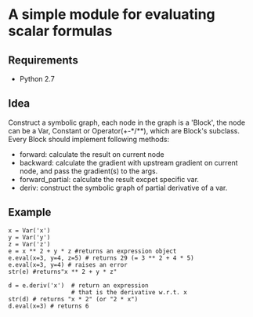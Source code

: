 #  A simple module for evaluating scalar formulas

## Requirements
* Python 2.7

## Idea
Construct a symbolic graph, each node in the graph is a 'Block', the node can be a Var, Constant or Operator(+-\*/\*\*), which are Block's subclass. Every Block should implement following methods:

* forward: calculate the result on current node
* backward: calculate the gradient with upstream gradient on current node, and pass the gradient(s) to the args.
* forward_partial: calculate the result excpet specific var.
* deriv: construct the symbolic graph of partial derivative of a var.

## Example
```
x = Var('x')
y = Var('y')
z = Var('z')
e = x ** 2 + y * z #returns an expression object 
e.eval(x=3, y=4, z=5) # returns 29 (= 3 ** 2 + 4 * 5) 
e.eval(x=3, y=4) # raises an error
str(e) #returns"x ** 2 + y * z"

d = e.deriv('x')  # return an expression
                  # that is the derivative w.r.t. x
str(d) # returns "x * 2" (or "2 * x") 
d.eval(x=3) # returns 6
```
